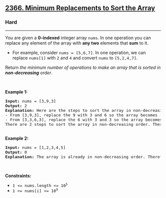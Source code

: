 <h2><a href="https://leetcode.com/problems/minimum-replacements-to-sort-the-array/">2366. Minimum Replacements to Sort the Array</a></h2><h3>Hard</h3><hr><div speechify-initial-font-size="14px" style="font-size: 14px;"><p speechify-initial-font-size="14px" style="font-size: 14px;">You are given a <strong speechify-initial-font-size="14px" style="font-size: 14px;">0-indexed</strong> integer array <code speechify-initial-font-size="13px" style="font-size: 13px;">nums</code>. In one operation you can replace any element of the array with <strong speechify-initial-font-size="14px" style="font-size: 14px;">any two</strong> elements that <strong speechify-initial-font-size="14px" style="font-size: 14px;">sum</strong> to it.</p>

<ul speechify-initial-font-size="14px" style="font-size: 14px;">
	<li speechify-initial-font-size="14px" style="font-size: 14px;">For example, consider <code speechify-initial-font-size="13px" style="font-size: 13px;">nums = [5,6,7]</code>. In one operation, we can replace <code speechify-initial-font-size="13px" style="font-size: 13px;">nums[1]</code> with <code speechify-initial-font-size="13px" style="font-size: 13px;">2</code> and <code speechify-initial-font-size="13px" style="font-size: 13px;">4</code> and convert <code speechify-initial-font-size="13px" style="font-size: 13px;">nums</code> to <code speechify-initial-font-size="13px" style="font-size: 13px;">[5,2,4,7]</code>.</li>
</ul>

<p speechify-initial-font-size="14px" style="font-size: 14px;">Return <em speechify-initial-font-size="14px" style="font-size: 14px;">the minimum number of operations to make an array that is sorted in <strong speechify-initial-font-size="14px" style="font-size: 14px;">non-decreasing</strong> order</em>.</p>

<p speechify-initial-font-size="14px" style="font-size: 14px;">&nbsp;</p>
<p speechify-initial-font-size="14px" style="font-size: 14px;"><strong class="example" speechify-initial-font-size="14px" style="font-size: 14px;">Example 1:</strong></p>

<pre speechify-initial-font-size="13px" style="font-size: 13px;"><strong speechify-initial-font-size="13px" style="font-size: 13px;">Input:</strong> nums = [3,9,3]
<strong speechify-initial-font-size="13px" style="font-size: 13px;">Output:</strong> 2
<strong speechify-initial-font-size="13px" style="font-size: 13px;">Explanation:</strong> Here are the steps to sort the array in non-decreasing order:
- From [3,9,3], replace the 9 with 3 and 6 so the array becomes [3,3,6,3]
- From [3,3,6,3], replace the 6 with 3 and 3 so the array becomes [3,3,3,3,3]
There are 2 steps to sort the array in non-decreasing order. Therefore, we return 2.

</pre>

<p speechify-initial-font-size="14px" style="font-size: 14px;"><strong class="example" speechify-initial-font-size="14px" style="font-size: 14px;">Example 2:</strong></p>

<pre speechify-initial-font-size="13px" style="font-size: 13px;"><strong speechify-initial-font-size="13px" style="font-size: 13px;">Input:</strong> nums = [1,2,3,4,5]
<strong speechify-initial-font-size="13px" style="font-size: 13px;">Output:</strong> 0
<strong speechify-initial-font-size="13px" style="font-size: 13px;">Explanation:</strong> The array is already in non-decreasing order. Therefore, we return 0. 
</pre>

<p speechify-initial-font-size="14px" style="font-size: 14px;">&nbsp;</p>
<p speechify-initial-font-size="14px" style="font-size: 14px;"><strong speechify-initial-font-size="14px" style="font-size: 14px;">Constraints:</strong></p>

<ul speechify-initial-font-size="14px" style="font-size: 14px;">
	<li speechify-initial-font-size="14px" style="font-size: 14px;"><code speechify-initial-font-size="13px" style="font-size: 13px;">1 &lt;= nums.length &lt;= 10<sup speechify-initial-font-size="9.75px" style="font-size: 9.75px;">5</sup></code></li>
	<li speechify-initial-font-size="14px" style="font-size: 14px;"><code speechify-initial-font-size="13px" style="font-size: 13px;">1 &lt;= nums[i] &lt;= 10<sup speechify-initial-font-size="9.75px" style="font-size: 9.75px;">9</sup></code></li>
</ul>
</div>